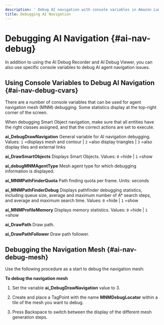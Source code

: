 ```yaml
---
description: ' Debug AI navigation with console variables in Amazon Lumberyard. '
title: Debugging AI Navigation
---
```

# Debugging AI Navigation {#ai-nav-debug}

In addition to using the AI Debug Recorder and AI Debug Viewer, you can also use specific console variables to debug AI agent navigation issues\.

## Using Console Variables to Debug AI Navigation {#ai-nav-debug-cvars}

There are a number of console variables that can be used for agent navigation mesh \(MNM\) debugging\. Some statistics display at the top\-right corner of the screen\.

When debugging Smart Object navigation, make sure that all entities have the right classes assigned, and that the correct actions are set to execute\.

**ai\_DebugDrawNavigation**
General variable for AI navigation debugging\.
Values: `1` =displays mesh and contour \| `2` =also display triangles \| `3` =also display tiles and external links

**ai\_DrawSmartObjects**
Displays Smart Objects\.
Values: `0` =hide \| `1` =show

**ai\_debugMNMAgentType**
Mesh agent type for which debugging information is displayed\.

**ai\_MNMPathFinderQuota**
Path finding quota per frame\.
Units: seconds

**ai\_MNMPathFinderDebug**
Displays pathfinder debugging statistics, including queue size, average and maximum number of A\* search steps, and average and maximum search time\.
Values: `0` =hide \| `1` =show

**ai\_MNMProfileMemory**
Displays memory statistics\.
Values: `0` =hide \| `1` =show

**ai\_DrawPath**
Draw path\.

**ai\_DrawPathFollower**
Draw path follower\.

## Debugging the Navigation Mesh {#ai-nav-debug-mesh}

Use the following procedure as a start to debug the navigation mesh:

**To debug the navigation mesh**

1. Set the variable **ai\_DebugDrawNavigation** value to 3\.

1. Create and place a TagPoint with the name **MNMDebugLocator** within a tile of the mesh you want to debug\.

1. Press Backspace to switch between the display of the different mesh generation steps\.